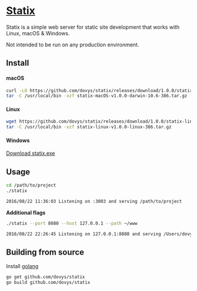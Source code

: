 # [Statix](https://dovys.github.io/statix)

Statix is a simple web server for static site development that works with Linux, macOS & Windows.

Not intended to be run on any production environment.

## Install

#### macOS
```sh
curl -LO https://github.com/dovys/statix/releases/download/1.0.0/statix-macOS-v1.0.0-darwin-10.6-386.tar.gz
tar -C /usr/local/bin -xzf statix-macOS-v1.0.0-darwin-10.6-386.tar.gz
```

#### Linux
```sh
wget https://github.com/dovys/statix/releases/download/1.0.0/statix-linux-v1.0.0-linux-386.tar.gz
tar -C /usr/local/bin -xzf statix-linux-v1.0.0-linux-386.tar.gz
```

#### Windows
[Download statix.exe](https://github.com/dovys/statix/releases/download/1.0.0/windows-v1.0.0-windows-4.0-386.zip)

## Usage
```sh
cd /path/to/project
./statix

2016/08/22 11:36:03 Listening on :3003 and serving /path/to/project
```

**Additional flags**
```sh
./statix --port 8080 --host 127.0.0.1 --path ~/www

2016/08/22 22:26:45 Listening on 127.0.0.1:8080 and serving /Users/dovys/www
```

## Building from source
Install [golang](https://golang.org/dl/)
```sh
go get github.com/dovys/statix
go build github.com/dovys/statix
```
